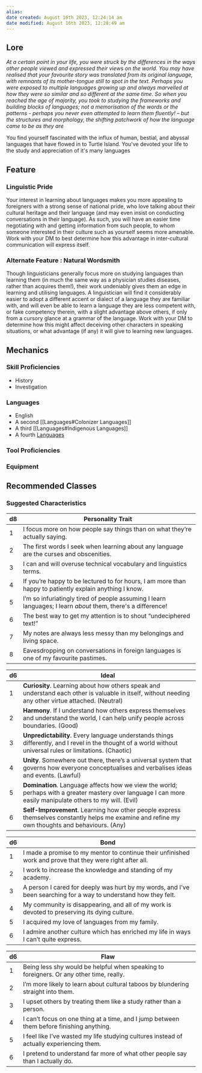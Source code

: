 ```yaml
---
alias: 
date created: August 16th 2023, 12:24:14 am
date modified: August 16th 2023, 12:28:49 am
---
```

## Lore
*At a certain point in your life, you were struck by the differences in the ways other people viewed and expressed their views on the world. You may have realised that your favourite story was translated from its original language, with remnants of its mother-tongue still to spot in the text. Perhaps you were exposed to multiple languages growing up and always marvelled at how they were so similar and so different at the same time. So when you reached the age of majority, you took to studying the frameworks and building blocks of languages; not a memorisation of the words or the patterns - perhaps you never even attempted to learn them fluently! – but the structures and morphology, the shifting patchwork of how the language came to be as they are*

You find yourself fascinated with the influx of human, bestial, and abyssal languages that have flowed in to Turtle Island. You've devoted your life to the study and appreciation of it's many languages
## Feature
### Linguistic Pride
Your interest in learning about languages makes you more appealing to foreigners with a strong sense of national pride, who love talking about their cultural heritage and their language (and may even insist on conducting conversations in their language). As such, you will have an easier time negotiating with and getting information from such people, to whom someone interested in their culture such as yourself seems more amenable. Work with your DM to best determine how this advantage in inter-cultural communication will express itself.
### Alternate Feature : Natural Wordsmith
Though linguisticians generally focus more on studying languages than learning them (in much the same way as a physician studies diseases, rather than acquires them!), their work undeniably gives them an edge in learning and utilising languages. A linguistician will find it considerably easier to adopt a different accent or dialect of a language they are familiar with, and will even be able to learn a language they are less competent with, or fake competency therein, with a slight advantage above others, if only from a cursory glance at a grammar of the language. Work with your DM to determine how this might affect deceiving other characters in speaking situations, or what advantage (if any) it will give to learning new languages.

## Mechanics
### Skill Proficiencies
- History
- Investigation
### Languages
- English
- A second [[Languages#Colonizer Languages]]
- A third [[Languages#Indigenous Languages]]
- A fourth [Languages](Worldbuilding/Languages.md)
### Tool Proficiencies
### Equipment
## Recommended Classes

### Suggested Characteristics

|d8|Personality Trait|
|---|---|
|1|I focus more on how people say things than on what they’re actually saying.|
|2|The first words I seek when learning about any language are the curses and obscenities.|
|3|I can and will overuse technical vocabulary and linguistics terms.|
|4|If you’re happy to be lectured to for hours, I am more than happy to patiently explain anything I know.|
|5|I’m so infuriatingly tired of people assuming I learn languages; I learn _about_ them, there's a difference!|
|6|The best way to get my attention is to shout “undeciphered text!”|
|7|My notes are always less messy than my belongings and living space.|
|8|Eavesdropping on conversations in foreign languages is one of my favourite pastimes.|

|d6|Ideal|
|---|---|
|1|**Curiosity**. Learning about how others speak and understand each other is valuable in itself, without needing any other virtue attached. (Neutral)|
|2|**Harmony**. If I understand how others express themselves and understand the world, I can help unify people across boundaries. (Good)|
|3|**Unpredictability**. Every language understands things differently, and I revel in the thought of a world without universal rules or limitations. (Chaotic)|
|4|**Unity**. Somewhere out there, there’s a universal system that governs how everyone conceptualises and verbalises ideas and events. (Lawful)|
|5|**Domination**. Language affects how we view the world; perhaps with a greater mastery over language I can more easily manipulate others to my will. (Evil)|
|6|**Self-Improvement**. Learning how other people express themselves constantly helps me examine and refine my own thoughts and behaviours. (Any)|

|d6|Bond|
|---|---|
|1|I made a promise to my mentor to continue their unfinished work and prove that they were right after all.|
|2|I work to increase the knowledge and standing of my academy.|
|3|A person I cared for deeply was hurt by my words, and I’ve been searching for a way to understand how they felt.|
|4|My community is disappearing, and all of my work is devoted to preserving its dying culture.|
|5|I acquired my love of languages from my family.|
|6|I admire another culture which has enriched my life in ways I can’t quite express.|

|d6|Flaw|
|---|---|
|1|Being less shy would be helpful when speaking to foreigners. Or any other time, really.|
|2|I’m more likely to learn about cultural taboos by blundering straight into them.|
|3|I upset others by treating them like a study rather than a person.|
|4|I can’t focus on one thing at a time, and I jump between them before finishing anything.|
|5|I feel like I’ve wasted my life studying cultures instead of actually experiencing them.|
|6|I pretend to understand far more of what other people say than I actually do.|
